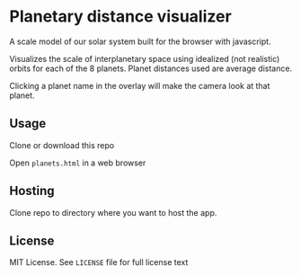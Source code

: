 # Planetary distance visualizer

A scale model of our solar system
built for the browser with javascript.

Visualizes the scale of interplanetary space
using idealized (not realistic) orbits for each of the
8 planets. Planet distances used are average distance.

Clicking a planet name in the overlay will make
the camera look at that planet.


## Usage

Clone or download this repo

Open `planets.html` in a web browser

## Hosting

Clone repo to directory where you want to host the app.

## License

MIT License. See `LICENSE` file for full license text